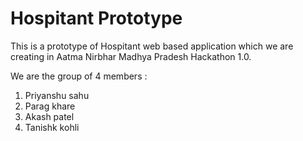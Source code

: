 # Hospitant Prototype

This is a prototype of Hospitant web based application which we are creating in Aatma Nirbhar Madhya Pradesh Hackathon 1.0.

We are the group of 4 members :
1) Priyanshu sahu
2) Parag khare
3) Akash patel
4) Tanishk kohli


